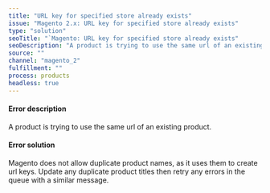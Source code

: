 ```yaml
---
title: "URL key for specified store already exists"
issue: "Magento 2.x: URL key for specified store already exists"
type: "solution"
seoTitle: "`Magento: URL key for specified store already exists"
seoDescription: "A product is trying to use the same url of an existing product."
source: ""
channel: "magento_2"
fulfillment: ""
process: products
headless: true
---
```


#### Error description
A product is trying to use the same url of an existing product.

#### Error solution
Magento does not allow duplicate product names, as it uses them to create url keys.
Update any duplicate product titles then retry any errors in the queue with a similar message.
